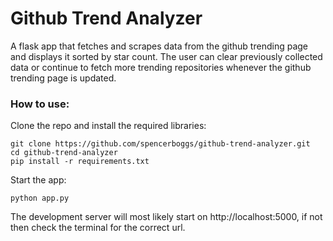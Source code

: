 # Github Trend Analyzer

A flask app that fetches and scrapes data from the github trending page and displays it sorted by star count. The user can clear previously collected data or continue to fetch more trending repositories whenever the github trending page is updated.

### How to use:

Clone the repo and install the required libraries:
```
git clone https://github.com/spencerboggs/github-trend-analyzer.git
cd github-trend-analyzer
pip install -r requirements.txt
```

Start the app:
```
python app.py
```

The development server will most likely start on http://localhost:5000, if not then check the terminal for the correct url.
